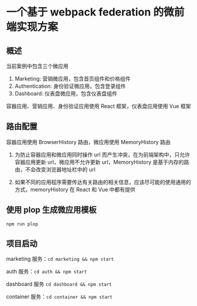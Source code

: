 # 一个基于 webpack federation 的微前端实现方案

## 概述

当前案例中包含三个微应用

1. Marketing: 营销微应用，包含首页组件和价格组件
2. Authentication: 身份验证微应用，包含登录组件
3. Dashboard: 仪表盘微应用，包含仪表盘组件

容器应用、营销应用、身份验证应用使用 React 框架，仪表盘应用使用 Vue 框架

## 路由配置

容器应用使用 BrowserHistory 路由，微应用使用 MemoryHistory 路由

1. 为防止容器应用和微应用同时操作 url 而产生冲突，在为前端架构中，只允许容器应用更新 url，微应用不允许更新 url，MemoryHistory 是基于内存的路由，不会改变浏览器地址栏中的 url

2. 如果不同的应用程序需要传达有关路由的相关信息，应该尽可能的使用通用的方式，memoryHistory 在 React 和 Vue 中都有提供

## 使用 plop 生成微应用模板

```
npm run plop
```

## 项目启动

marketing 服务：`cd marketing && npm start`

auth 服务：`cd auth && npm start`

dashboard 服务 `cd dashboard && npm start`

container 服务：`cd container && npm start`
